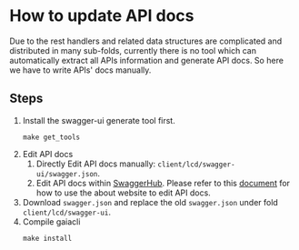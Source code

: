 # How to update API docs

Due to the rest handlers and related data structures are complicated and distributed in many sub-folds, currently there is no tool which can automatically extract all APIs information and generate API docs. So here we have to write APIs' docs manually.

## Steps
 
1. Install the swagger-ui generate tool first.
    ```
    make get_tools
    ```
2. Edit API docs
    1. Directly Edit API docs manually: `client/lcd/swagger-ui/swagger.json`.
    2. Edit API docs within [SwaggerHub](https://app.swaggerhub.com). Please refer to this [document](https://app.swaggerhub.com/help/index) for how to use the about website to edit API docs.
3. Download `swagger.json` and replace the old `swagger.json` under fold `client/lcd/swagger-ui`.
4. Compile gaiacli
    ```
    make install
    ```